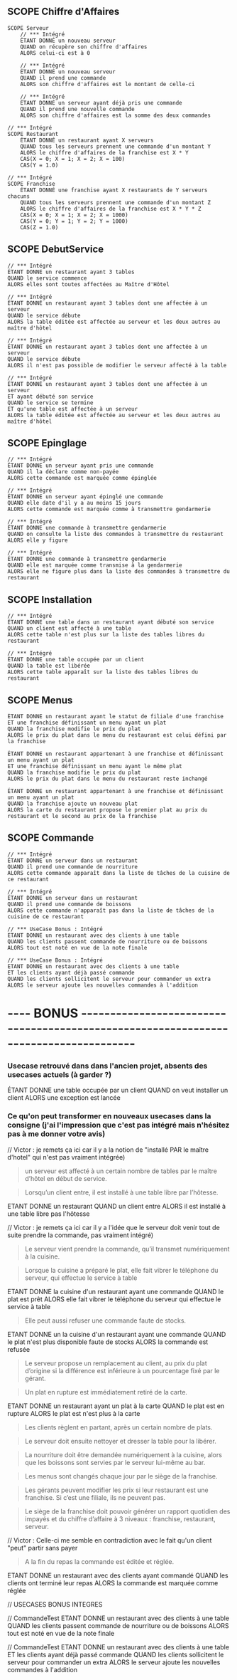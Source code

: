 ## SCOPE Chiffre d'Affaires

    SCOPE Serveur
        // *** Intégré
    	ÉTANT DONNÉ un nouveau serveur
    	QUAND on récupère son chiffre d'affaires
    	ALORS celui-ci est à 0

        // *** Intégré
    	ÉTANT DONNÉ un nouveau serveur
    	QUAND il prend une commande
    	ALORS son chiffre d'affaires est le montant de celle-ci

        // *** Intégré
    	ÉTANT DONNÉ un serveur ayant déjà pris une commande
    	QUAND il prend une nouvelle commande
    	ALORS son chiffre d'affaires est la somme des deux commandes

    // *** Intégré
    SCOPE Restaurant
    	ÉTANT DONNÉ un restaurant ayant X serveurs
    	QUAND tous les serveurs prennent une commande d'un montant Y
    	ALORS le chiffre d'affaires de la franchise est X * Y
    	CAS(X = 0; X = 1; X = 2; X = 100)
    	CAS(Y = 1.0)
    
    // *** Intégré
    SCOPE Franchise
    	ÉTANT DONNÉ une franchise ayant X restaurants de Y serveurs chacuns
    	QUAND tous les serveurs prennent une commande d'un montant Z
    	ALORS le chiffre d'affaires de la franchise est X * Y * Z
    	CAS(X = 0; X = 1; X = 2; X = 1000)
    	CAS(Y = 0; Y = 1; Y = 2; Y = 1000)
    	CAS(Z = 1.0)

## SCOPE DebutService

    // *** Intégré
    ÉTANT DONNE un restaurant ayant 3 tables
    QUAND le service commence
    ALORS elles sont toutes affectées au Maître d'Hôtel

    // *** Intégré
    ÉTANT DONNÉ un restaurant ayant 3 tables dont une affectée à un serveur
    QUAND le service débute
    ALORS la table éditée est affectée au serveur et les deux autres au maître d'hôtel

    // *** Intégré
    ÉTANT DONNÉ un restaurant ayant 3 tables dont une affectée à un serveur
    QUAND le service débute
    ALORS il n'est pas possible de modifier le serveur affecté à la table

    // *** Intégré
    ÉTANT DONNÉ un restaurant ayant 3 tables dont une affectée à un serveur
    ET ayant débuté son service
    QUAND le service se termine
    ET qu'une table est affectée à un serveur
    ALORS la table éditée est affectée au serveur et les deux autres au maître d'hôtel

## SCOPE Epinglage

    // *** Intégré
    ÉTANT DONNE un serveur ayant pris une commande
    QUAND il la déclare comme non-payée
    ALORS cette commande est marquée comme épinglée

    // *** Intégré
    ÉTANT DONNE un serveur ayant épinglé une commande
    QUAND elle date d'il y a au moins 15 jours
    ALORS cette commande est marquée comme à transmettre gendarmerie

    // *** Intégré
    ÉTANT DONNE une commande à transmettre gendarmerie
    QUAND on consulte la liste des commandes à transmettre du restaurant
    ALORS elle y figure
    
    // *** Intégré
    ÉTANT DONNE une commande à transmettre gendarmerie
    QUAND elle est marquée comme transmise à la gendarmerie
    ALORS elle ne figure plus dans la liste des commandes à transmettre du restaurant

## SCOPE Installation

    // *** Intégré
    ÉTANT DONNE une table dans un restaurant ayant débuté son service
    QUAND un client est affecté à une table
    ALORS cette table n'est plus sur la liste des tables libres du restaurant

    // *** Intégré
    ÉTANT DONNE une table occupée par un client
    QUAND la table est libérée
    ALORS cette table apparaît sur la liste des tables libres du restaurant

## SCOPE Menus

    ÉTANT DONNE un restaurant ayant le statut de filiale d'une franchise
    ET une franchise définissant un menu ayant un plat
    QUAND la franchise modifie le prix du plat
    ALORS le prix du plat dans le menu du restaurant est celui défini par la franchise

    ÉTANT DONNE un restaurant appartenant à une franchise et définissant un menu ayant un plat
    ET une franchise définissant un menu ayant le même plat
    QUAND la franchise modifie le prix du plat
    ALORS le prix du plat dans le menu du restaurant reste inchangé

    ÉTANT DONNE un restaurant appartenant à une franchise et définissant un menu ayant un plat
    QUAND la franchise ajoute un nouveau plat
    ALORS la carte du restaurant propose le premier plat au prix du restaurant et le second au prix de la franchise

## SCOPE Commande

    // *** Intégré
    ÉTANT DONNE un serveur dans un restaurant
    QUAND il prend une commande de nourriture
    ALORS cette commande apparaît dans la liste de tâches de la cuisine de ce restaurant

    // *** Intégré
    ÉTANT DONNE un serveur dans un restaurant
    QUAND il prend une commande de boissons
    ALORS cette commande n'apparaît pas dans la liste de tâches de la cuisine de ce restaurant
    
    // *** UseCase Bonus : Intégré
    ETANT DONNE un restaurant avec des clients à une table
    QUAND les clients passent commande de nourriture ou de boissons
    ALORS tout est noté en vue de la note finale

    // *** UseCase Bonus : Intégré
    ETANT DONNE un restaurant avec des clients à une table
    ET les clients ayant déjà passé commande
    QUAND les clients sollicitent le serveur pour commander un extra
    ALORS le serveur ajoute les nouvelles commandes à l'addition

# ---- BONUS -------------------------------------------------------------------------------------

### Usecase retrouvé dans dans l'ancien projet, absents des usecases actuels (à garder ?)

ÉTANT DONNE une table occupée par un client
QUAND on veut installer un client
ALORS une exception est lancée

### Ce qu'on peut transformer en nouveaux usecases dans la consigne (j'ai l'impression que c'est pas intégré mais n'hésitez pas à me donner votre avis)

// Victor : je remets ça ici car il y a la notion de "installé PAR le maître d'hotel" qui n'est pas vraiment intégrée)

> un serveur est affecté à un certain nombre de tables par le maître d’hôtel en début de service.

> Lorsqu’un client entre, il est installé à une table libre par l’hôtesse.

ETANT DONNE un restaurant
QUAND un client entre
ALORS il est installé à une table libre pas l'hôtesse

// Victor : je remets ça ici car il y a l'idée que le serveur doit venir tout de suite prendre la commande, pas vraiment intégré)

> Le serveur vient prendre la commande, qu’il transmet numériquement à la cuisine.

> Lorsque la cuisine a préparé le plat, elle fait vibrer le téléphone du serveur, qui effectue le service à table

ETANT DONNE la cuisine d'un restaurant ayant une commande
QUAND le plat est prêt
ALORS elle fait vibrer le téléphone du serveur qui effectue le service à table

> Elle peut aussi refuser une commande faute de stocks.

ETANT DONNE un la cuisine d'un restaurant ayant une commande
QUAND le plat n'est plus disponible faute de stocks
ALORS la commande est refusée

> Le serveur propose un remplacement au client, au prix du plat d’origine si la
> différence est inférieure à un pourcentage fixé par le gérant.

> Un plat en rupture est immédiatement retiré de la carte.

ETANT DONNE un restaurant ayant un plat à la carte
QUAND le plat est en rupture
ALORS le plat est n'est plus à la carte

> Les clients règlent en partant, après un certain nombre de plats.

> Le serveur doit ensuite nettoyer et dresser la table pour la libérer.


> La nourriture doit être demandée numériquement à la cuisine, alors que les boissons
> sont servies par le serveur lui-même au bar.



> Les menus sont changés chaque jour par le siège de la franchise.

> Les gérants peuvent modifier les prix si leur restaurant est une franchise. Si c’est une filiale,
> ils ne peuvent pas.

> Le siège de la franchise doit pouvoir générer un rapport quotidien des impayés
> et du chiffre d’affaire à 3 niveaux : franchise, restaurant, serveur.

// Victor : Celle-ci me semble en contradiction avec le fait qu'un client "peut" partir sans payer
> A la fin du repas la commande est éditée et réglée.

ETANT DONNE un restaurant avec des clients ayant commandé
QUAND les clients ont terminé leur repas
ALORS la commande est marquée comme réglée





// USECASES BONUS INTEGRES

// CommandeTest
ETANT DONNE un restaurant avec des clients à une table
QUAND les clients passent commande de nourriture ou de boissons
ALORS tout est noté en vue de la note finale

// CommandeTest
ETANT DONNE un restaurant avec des clients à une table
ET les clients ayant déjà passé commande
QUAND les clients sollicitent le serveur pour commander un extra
ALORS le serveur ajoute les nouvelles commandes à l'addition
